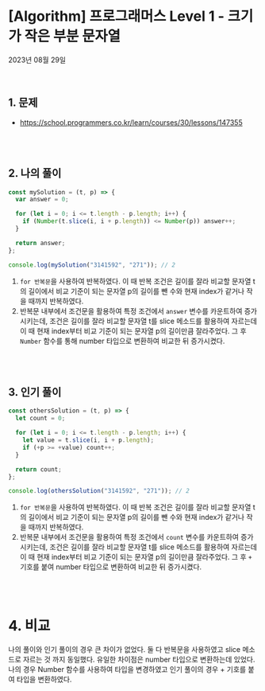 # [Algorithm] 프로그래머스 Level 1 - 크기가 작은 부분 문자열

2023년 08월 29일

<br>

## 1. 문제

- https://school.programmers.co.kr/learn/courses/30/lessons/147355

<br>
<br>

## 2. 나의 풀이

```jsx
const mySolution = (t, p) => {
  var answer = 0;

  for (let i = 0; i <= t.length - p.length; i++) {
    if (Number(t.slice(i, i + p.length)) <= Number(p)) answer++;
  }

  return answer;
};

console.log(mySolution("3141592", "271")); // 2
```

1. `for 반복문`을 사용하여 반복하였다. 이 때 반복 조건은 길이를 잘라 비교할 문자열 t의 길이에서 비교 기준이 되는 문자열 p의 길이를 뺀 수와 현재 index가 같거나 작을 때까지 반복하였다.
2. 반복문 내부에서 조건문을 활용하여 특정 조건에서 `answer` 변수를 카운트하여 증가시키는데, 조건은 길이를 잘라 비교할 문자열 t를 slice 메소드를 활용하여 자르는데 이 때 현재 index부터 비교 기준이 되는 문자열 p의 길이만큼 잘라주었다. 그 후 `Number` 함수를 통해 number 타입으로 변환하여 비교한 뒤 증가시켰다.

<br>
<br>

## 3. 인기 풀이

```jsx
const othersSolution = (t, p) => {
  let count = 0;

  for (let i = 0; i <= t.length - p.length; i++) {
    let value = t.slice(i, i + p.length);
    if (+p >= +value) count++;
  }

  return count;
};

console.log(othersSolution("3141592", "271")); // 2
```

1. `for 반복문`을 사용하여 반복하였다. 이 때 반복 조건은 길이를 잘라 비교할 문자열 t의 길이에서 비교 기준이 되는 문자열 p의 길이를 뺀 수와 현재 index가 같거나 작을 때까지 반복하였다.
2. 반복문 내부에서 조건문을 활용하여 특정 조건에서 `count` 변수를 카운트하여 증가시키는데, 조건은 길이를 잘라 비교할 문자열 t를 slice 메소드를 활용하여 자르는데 이 때 현재 index부터 비교 기준이 되는 문자열 p의 길이만큼 잘라주었다. 그 후 `+` 기호를 붙여 number 타입으로 변환하여 비교한 뒤 증가시켰다.

<br>
<br>

# 4. 비교

나의 풀이와 인기 풀이의 경우 큰 차이가 없었다. 둘 다 반복문을 사용하였고 slice 메소드로 자르는 것 까지 동일했다. 유일한 차이점은 number 타입으로 변환하는데 있었다. 나의 경우 Number 함수를 사용하여 타입을 변경하였고 인기 풀이의 경우 + 기호를 붙여 타입을 변환하였다.

<br>
